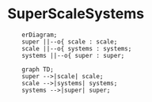 # SuperScaleSystems

```mermaid
    erDiagram;
    super ||--o{ scale : scale;
    scale ||--o{ systems : systems;
    systems ||--o{ super : super;
```

```mermaid
    graph TD;
    super -->|scale| scale;
    scale -->|systems| systems;
    systems -->|super| super;
```
